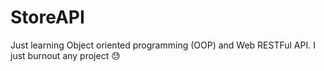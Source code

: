 # StoreAPI
Just learning Object oriented programming (OOP) and Web RESTFul API. I just burnout any project 😓